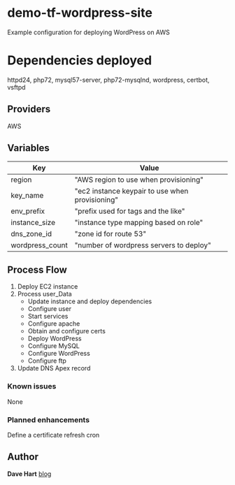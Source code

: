 # demo-tf-wordpress-site
Example configuration for deploying WordPress on AWS

# Dependencies deployed

httpd24, php72, mysql57-server, php72-mysqlnd, wordpress, certbot, vsftpd

## Providers
AWS

## Variables

Key                  | Value
---------------------|----------------------
region | "AWS region to use when provisioning"
key_name | "ec2 instance keypair to use when provisioning"
env_prefix | "prefix used for tags and the like"
instance_size | "instance type mapping based on role"
dns_zone_id | "zone id for route 53"
wordpress_count | "number of wordpress servers to deploy"

## Process Flow

1. Deploy EC2 instance
2. Process user_Data
   * Update instance and deploy dependencies
   * Configure user
   * Start services
   * Configure apache
   * Obtain and configure certs
   * Deploy WordPress
   * Configure MySQL
   * Configure WordPress
   * Configure ftp
3. Update DNS Apex record

### Known issues
None

### Planned enhancements
Define a certificate refresh cron


## Author
**Dave Hart**
[blog](http://davehart.co.uk)